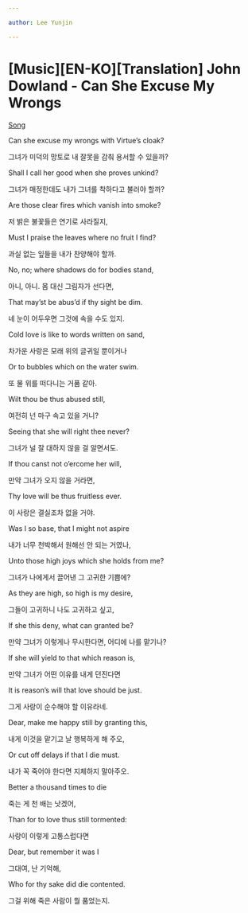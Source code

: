 ```yaml
---

author: Lee Yunjin

---
```




# [Music][EN-KO][Translation] John Dowland - Can She Excuse My Wrongs



[Song](./https://youtu.be/LB9USv8VYvA?si=3dWq9oZWZWiXpk3t)



Can she excuse my wrongs with Virtue’s cloak?

그녀가 미덕의 망토로 내 잘못을 감춰 용서할 수 있을까?

Shall I call her good when she proves unkind?

그녀가 매정한데도 내가 그녀를 착하다고 불러야 할까?

Are those clear fires which vanish into smoke?

저 밝은 불꽃들은 연기로 사라질지,

Must I praise the leaves where no fruit I find?

과실 없는 잎들을 내가 찬양해야 할까.

No, no; where shadows do for bodies stand,

아니, 아니. 몸 대신 그림자가 선다면,

That may’st be abus’d if thy sight be dim.

네 눈이 어두우면 그것에 속을 수도 있지.

Cold love is like to words written on sand,

차가운 사랑은 모래 위의 글귀일 뿐이거나

Or to bubbles which on the water swim.

또 물 위를 떠다니는 거품 같아.



Wilt thou be thus abused still,

여전히 넌 마구 속고 있을 거니?

Seeing that she will right thee never?

그녀가 널 잘 대하지 않을 걸 알면서도.

If thou canst not o’ercome her will,

만약 그녀가 오지 않을 거라면,

Thy love will be thus fruitless ever.

이 사랑은 결실조차 없을 거야.



Was I so base, that I might not aspire

내가 너무 천박해서 원해선 안 되는 거였나,

Unto those high joys which she holds from me?

그녀가 나에게서 끌어낸 그 고귀한 기쁨에?

As they are high, so high is my desire,

그들이 고귀하니 나도 고귀하고 싶고,

If she this deny, what can granted be?

만약 그녀가 이렇게나 무시한다면, 어디에 나를 맡기나?



If she will yield to that which reason is,

만약 그녀가 어떤 이유를 내게 던진다면

It is reason’s will that love should be just.

그게 사랑이 순수해야 할 이유라네.

Dear, make me happy still by granting this,

내게 이것을 맡기고 날 행복하게 해 주오,

Or cut off delays if that I die must.

내가 꼭 죽어야 한다면 지체하지 말아주오.



Better a thousand times to die

죽는 게 천 배는 낫겠어,

Than for to love thus still tormented:

사랑이 이렇게 고통스럽다면

Dear, but remember it was I

그대여, 난 기억해,

Who for thy sake did die contented.

그걸 위해 죽은 사람이 뭘 품었는지.


